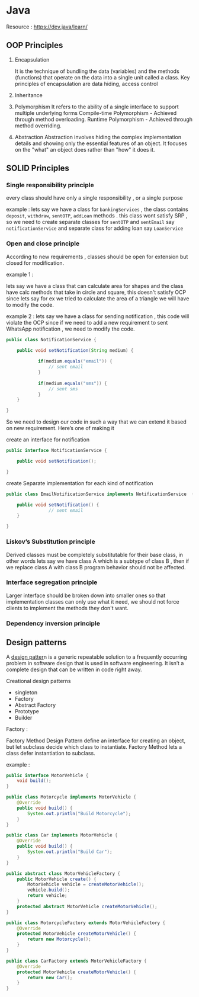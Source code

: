 # Java

Resource : https://dev.java/learn/

## OOP Principles

1. Encapsulation
    
    It is the technique of bundling the data (variables) and the methods (functions) that operate on the data into a single unit called a class. Key principles of encapsulation are data hiding, access control
    
2. Inheritance
3. Polymorphism
It refers to the ability of a single interface to support multiple underlying forms 
Compile-time Polymorphism - Achieved through method overloading.
Runtime Polymorphism - Achieved through method overriding.
4. Abstraction 
Abstraction involves hiding the complex implementation details and showing only the essential features of an object. It focuses on the "what" an object does rather than "how" it does it.

## SOLID Principles

### Single responsibility principle

every class should have only a single responsibility , or a single purpose

example : lets say we have a class for `bankingServices` , the class contains `deposit`, `withdraw`, `sentOTP`, `addLoan` methods . this class wont satisfy SRP , so we need to create separate classes for `sentOTP` and `sentEmail` say `notificationService` and separate class for adding loan say `LoanService`

### Open and close principle

According to new requirements , classes should be open for extension but closed for modification.

example 1 :

lets say we have a class that can calculate area for shapes and the class have calc methods that take in circle and square, this doesn't satisfy OCP since lets say for ex we tried to calculate the area of a triangle we will have to modify the code.

example 2 : 
lets say we have a class for sending notification , this code will violate the OCP since if we need to add a new requirement to sent WhatsApp notification , we need to modify the code.

```java
public class NotificationService {

	public void setNotification(String medium) {
	
			if(medium.equals("email")) {
				// sent email
			}
			
			if(medium.equals("sms")) {
				// sent sms
			}
	}

}
```

So we need to design our code in such a way that we can extend it based on new requirement. Here’s one of making it 

create an interface for notification

```java
public interface NotificationService {

	public void setNotification();

}
```

create Separate implementation for each kind of notification

```java
public class EmailNotificationService implements NotificationService  {

	public void setNotification() {
				// sent email
	}

}
```

### Liskov’s Substitution principle

Derived classes must be completely substitutable for their base class, in other words lets say we have class A which is a subtype of class B , then if we replace class A with class B program behavior should not be affected.

### Interface segregation principle

Larger interface should be broken down into smaller ones so that implementation classes can only use what it need, we should not force clients to implement the methods they don't want.

### Dependency inversion principle

## Design patterns

A [design patter](https://www.geeksforgeeks.org/software-design-patterns/)n is a generic repeatable solution to a frequently occurring problem in 
software design that is used in software engineering. It isn’t a complete design that can be written in code right away.

Creational design patterns

- singleton
- Factory
- Abstract Factory
- Prototype
- Builder

Factory : 

Factory Method Design Pattern define an interface for creating an object, but let subclass decide which class to instantiate. Factory Method lets a class defer instantiation to subclass.

example : 

```java
public interface MotorVehicle {
    void build();
}

public class Motorcycle implements MotorVehicle {
    @Override
    public void build() {
        System.out.println("Build Motorcycle");
    }
}

public class Car implements MotorVehicle {
    @Override
    public void build() {
        System.out.println("Build Car");
    }
}

public abstract class MotorVehicleFactory {
    public MotorVehicle create() {
        MotorVehicle vehicle = createMotorVehicle();
        vehicle.build();
        return vehicle;
    }
    protected abstract MotorVehicle createMotorVehicle();
}

public class MotorcycleFactory extends MotorVehicleFactory {
    @Override
    protected MotorVehicle createMotorVehicle() {
        return new Motorcycle();
    }
}

public class CarFactory extends MotorVehicleFactory {
    @Override
    protected MotorVehicle createMotorVehicle() {
        return new Car();
    }
}
```